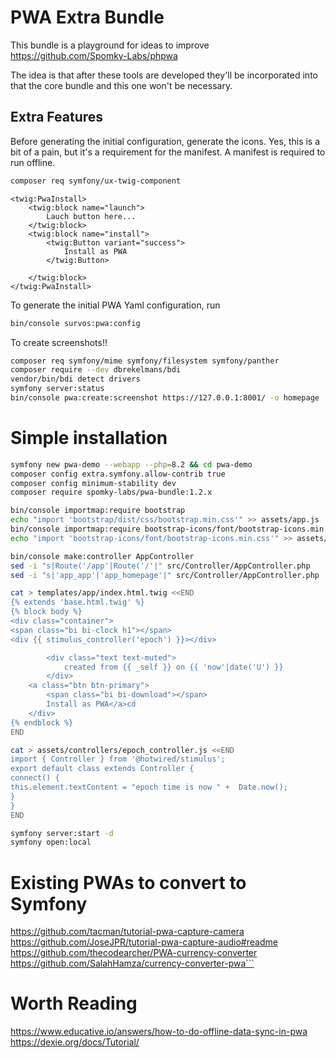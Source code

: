 # PWA Extra Bundle

This bundle is a playground for ideas to improve https://github.com/Spomky-Labs/phpwa

The idea is that after these tools are developed they'll be incorporated into that the core bundle and this one won't be necessary.  

## Extra Features

Before generating the initial configuration, generate the icons.  Yes, this is a bit of a pain, but it's a requirement for the manifest.  A manifest is required to run offline.

```bash
composer req symfony/ux-twig-component
```

```twig
<twig:PwaInstall>
    <twig:block name="launch">
        Lauch button here...
    </twig:block>
    <twig:block name="install">
        <twig:Button variant="success">
            Install as PWA
        </twig:Button>

    </twig:block>
</twig:PwaInstall>
```

To generate the initial PWA Yaml configuration, run 

```bash
bin/console survos:pwa:config
```

To create screenshots!!

```bash
composer req symfony/mime symfony/filesystem symfony/panther
composer require --dev dbrekelmans/bdi
vendor/bin/bdi detect drivers
symfony server:status
bin/console pwa:create:screenshot https://127.0.0.1:8001/ -o homepage
```

# Simple installation

```bash
symfony new pwa-demo --webapp --php=8.2 && cd pwa-demo
composer config extra.symfony.allow-contrib true
composer config minimum-stability dev
composer require spomky-labs/pwa-bundle:1.2.x

bin/console importmap:require bootstrap
echo "import 'bootstrap/dist/css/bootstrap.min.css'" >> assets/app.js
bin/console importmap:require bootstrap-icons/font/bootstrap-icons.min.css
echo "import 'bootstrap-icons/font/bootstrap-icons.min.css'" >> assets/app.js

bin/console make:controller AppController
sed -i "s|Route('/app'|Route('/'|" src/Controller/AppController.php
sed -i "s|'app_app'|'app_homepage'|" src/Controller/AppController.php

cat > templates/app/index.html.twig <<END
{% extends 'base.html.twig' %}
{% block body %}
<div class="container">
<span class="bi bi-clock h1"></span>
<div {{ stimulus_controller('epoch') }}></div>

        <div class="text text-muted">
            created from {{ _self }} on {{ 'now'|date('U') }}
        </div>
    <a class="btn btn-primary">
        <span class="bi bi-download"></span>
        Install as PWA</a>cd 
    </div>
{% endblock %}
END

cat > assets/controllers/epoch_controller.js <<END
import { Controller } from '@hotwired/stimulus';
export default class extends Controller {
connect() {
this.element.textContent = "epoch time is now " +  Date.now();
}
}
END

symfony server:start -d
symfony open:local
```

# Existing PWAs to convert to Symfony

https://github.com/tacman/tutorial-pwa-capture-camera
https://github.com/JoseJPR/tutorial-pwa-capture-audio#readme
https://github.com/thecodearcher/PWA-currency-converter
https://github.com/SalahHamza/currency-converter-pwa```

# Worth Reading
https://www.educative.io/answers/how-to-do-offline-data-sync-in-pwa
https://dexie.org/docs/Tutorial/
